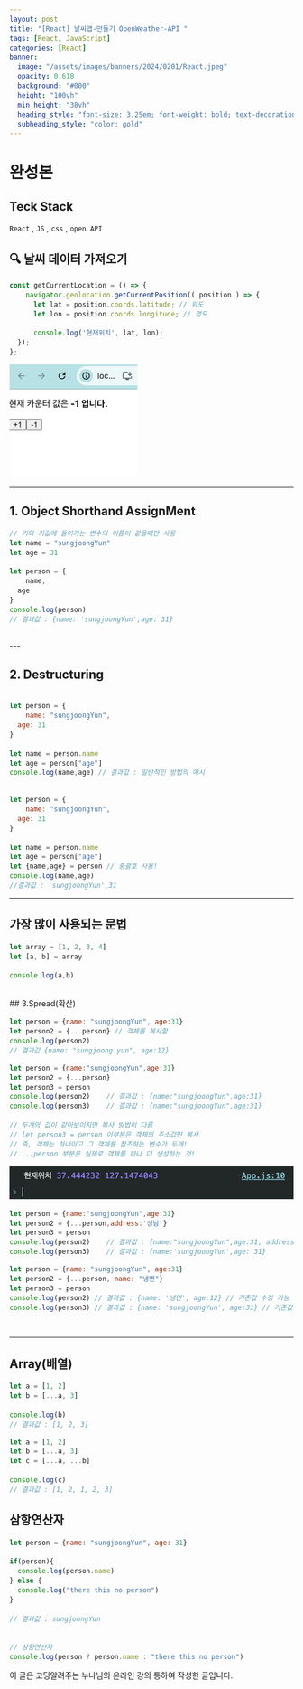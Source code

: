 ```yaml
---
layout: post
title: "[React] 날씨앱-만들기 OpenWeather-API "
tags: [React, JavaScript]
categories: [React]
banner:
  image: "/assets/images/banners/2024/0201/React.jpeg"
  opacity: 0.618
  background: "#000"
  height: "100vh"
  min_height: "38vh"
  heading_style: "font-size: 3.25em; font-weight: bold; text-decoration: underline"
  subheading_style: "color: gold"
---
```


# 완성본 



## Teck Stack

`React` , `JS` , `css` , `open API`

## 🔍 날씨 데이터 가져오기 

```javascript
const getCurrentLocation = () => {
    navigator.geolocation.getCurrentPosition(( position ) => {
      let lat = position.coords.latitude; // 위도
      let lon = position.coords.longitude; // 경도
      
      console.log('현재위치', lat, lon);
  });
};
```
<img src="/assets/images/img/Gitblog_img/2024_02_20_01/Counter.png">


---


## 1. Object Shorthand AssignMent

```javascript
// 키와 키값에 들어가는 변수의 이름이 같을때만 사용
let name = "sungjoongYun"
let age = 31

let person = {
	name,
  age
}
console.log(person)
// 결과값 : {name: 'sungjoongYun',age: 31}
```

<br />
---

## 2. Destructuring 

```javascript

let person = {
	name: "sungjoongYun",
  age: 31
}

let name = person.name
let age = person["age"]
console.log(name,age) // 결과값 : 일반적인 방법의 예시
```

```javascript

let person = {
	name: "sungjoongYun",
  age: 31
}

let name = person.name
let age = person["age"]
let {name,age} = person // 중괄호 사용!
console.log(name,age)
//결과값 : 'sungjoongYun',31

```


---

## 가장 많이 사용되는 문법

```javascript
let array = [1, 2, 3, 4]
let [a, b] = array

console.log(a,b)
```

<br />
## 3.Spread(확산)

```javascript
let person = {name: "sungjoongYun", age:31}
let person2 = {...person} // 객체를 복사함
console.log(person2)
// 결과값 {name: "sungjoong.yun", age:12}
```

```javascript
let person = {name:"sungjoongYun",age:31}
let person2 = {...person}
let person3 = person
console.log(person2)	// 결과값 : {name:"sungjoongYun",age:31}
console.log(person3)	// 결과값 : {name:"sungjoongYun",age:31}

// 두개의 값이 같아보이지만 복사 방법이 다름
// let person3 = person 이부분은 객체의 주소값만 복사
// 즉, 객체는 하나이고 그 객체를 참조하는 변수가 두개!
// ...person 부분은 실제로 객체를 하나 더 생성하는 것!
```
<img src="/assets/images/img/Gitblog_img/2024/04/weather_state.png">


<br />

```javascript
let person = {name:"sungjoongYun",age:31}
let person2 = {...person,address:'성남'}
let person3 = person
console.log(person2)	// 결과값 : {name:"sungjoongYun",age:31, address:'성남'} //기존값에 추가도 가능함
console.log(person3)	// 결과값 : {name:'sungjoongYun',age: 31}
```

```javascript
let person = {name: "sungjoongYun", age:31}
let person2 = {...person, name: "냉면"}
let person3 = person 
console.log(person2) // 결과값 : {name: '냉면', age:12} // 기존값 수정 가능
console.log(person3) // 결과값 : {name: 'sungjoongYun', age:31} // 기존값 수정 가능
```

<br />

---

## Array(배열)
```javascript
let a = [1, 2]
let b = [...a, 3]

console.log(b)
// 결과값 : [1, 2, 3]
```

```javascript
let a = [1, 2]
let b = [...a, 3]
let c = [...a, ...b]

console.log(c)
// 결과값 : [1, 2, 1, 2, 3]
```

## 삼항연산자
```javascript
let person = {name: "sungjoongYun", age: 31}

if(person){
  console.log(person.name)
} else {
  console.log("there this no person")
}

// 결과값 : sungjoongYun


// 삼항연산자
console.log(person ? person.name : "there this no person")
```

이 글은 코딩알려주는 누나님의 온라인 강의 통하여 작성한 글입니다.
